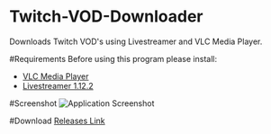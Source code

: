 # Twitch-VOD-Downloader
Downloads Twitch VOD's using Livestreamer and VLC Media Player.

#Requirements
Before using this program please install:
- [VLC Media Player](http://www.videolan.org/vlc/)
- [Livestreamer 1.12.2](http://docs.livestreamer.io/install.html#windows-binaries)

#Screenshot
![Application Screenshot](http://i.imgur.com/dlJ1lXt.png)

#Download
[Releases Link](https://github.com/abosma/Twitch-VOD-Downloader/releases)

